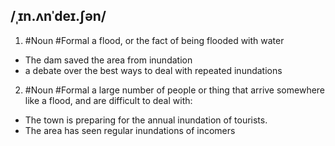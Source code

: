 ## /ˌɪn.ʌnˈdeɪ.ʃən/
1. #Noun #Formal
a flood, or the fact of being flooded with water

- The dam saved the area from inundation
- a debate over the best ways to deal with repeated inundations

2. #Noun #Formal
a large number of people or thing that arrive somewhere like a flood, and are difficult to deal with:

- The town is preparing for the annual inundation of tourists.
- The area has seen regular inundations of incomers
